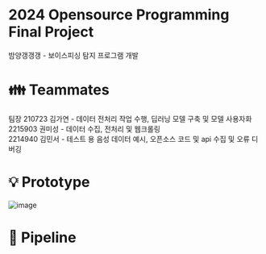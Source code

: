 # 2024 Opensource Programming Final Project
밤양갱갱갱 - 보이스피싱 탐지 프로그램 개발
# 👪 Teammates
팀장 210723 김가연 - 데이터 전처리 작업 수행, 딥러닝 모델 구축 및 모델 사용자화 <br>
2215903 권미성 - 데이터 수집, 전처리 및 웹크롤링 <br>
2214940 김민서 - 테스트 용 음성 데이터 예시, 오픈소스 코드 및 api 수집 및 오류 디버깅
# 💡 Prototype
![image](https://github.com/kimgayeon430/opensource_project/assets/150680082/78968321-4140-422e-b4fe-c423ee74e1b0)

# 🚂 Pipeline

